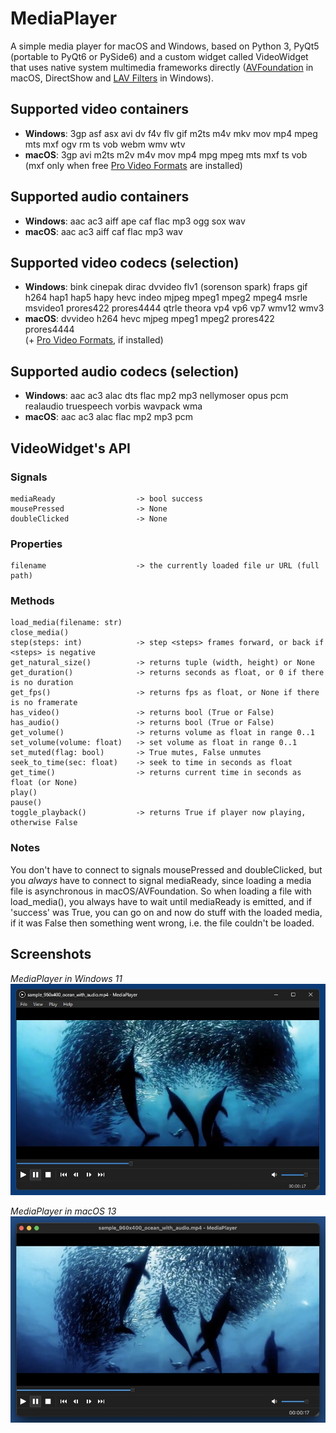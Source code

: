 # MediaPlayer
A simple media player for macOS and Windows, based on Python 3, PyQt5 (portable to PyQt6 or PySide6) and a custom widget called VideoWidget that uses native system multimedia frameworks directly ([AVFoundation](https://developer.apple.com/av-foundation/) in macOS, DirectShow and [LAV Filters](https://github.com/Nevcairiel/LAVFilters) in Windows).

## Supported video containers
* **Windows**: 3gp asf asx avi dv f4v flv gif m2ts m4v mkv mov mp4 mpeg mts mxf ogv rm ts vob webm wmv wtv
* **macOS**: 3gp avi m2ts m2v m4v mov mp4 mpg mpeg mts mxf ts vob  
(mxf only when free [Pro Video Formats](https://support.apple.com/en-us/106396) are installed)  

## Supported audio containers
* **Windows**: aac ac3 aiff ape caf flac mp3 ogg sox wav
* **macOS**: aac ac3 aiff caf flac mp3 wav

## Supported video codecs (selection)
* **Windows**: bink cinepak dirac dvvideo flv1 (sorenson spark) fraps gif h264 hap1 hap5 hapy hevc indeo mjpeg mpeg1 mpeg2 mpeg4 msrle msvideo1 prores422 prores4444 qtrle theora vp4 vp6 vp7 wmv12 wmv3
* **macOS**: dvvideo h264 hevc mjpeg mpeg1 mpeg2 prores422 prores4444  
(+ [Pro Video Formats](https://support.apple.com/en-us/106396), if installed)

## Supported audio codecs (selection)
* **Windows**: aac ac3 alac dts flac mp2 mp3 nellymoser opus pcm realaudio truespeech vorbis wavpack wma
* **macOS**: aac ac3 alac flac mp2 mp3 pcm

## VideoWidget's API

### Signals
```
mediaReady                  -> bool success
mousePressed                -> None
doubleClicked               -> None
```
### Properties
```
filename                    -> the currently loaded file ur URL (full path)
```
### Methods
```
load_media(filename: str)
close_media()
step(steps: int)            -> step <steps> frames forward, or back if <steps> is negative
get_natural_size()          -> returns tuple (width, height) or None
get_duration()              -> returns seconds as float, or 0 if there is no duration
get_fps()                   -> returns fps as float, or None if there is no framerate
has_video()                 -> returns bool (True or False)
has_audio()                 -> returns bool (True or False)
get_volume()                -> returns volume as float in range 0..1
set_volume(volume: float)   -> set volume as float in range 0..1
set_muted(flag: bool)       -> True mutes, False unmutes
seek_to_time(sec: float)    -> seek to time in seconds as float
get_time()                  -> returns current time in seconds as float (or None)
play()
pause()
toggle_playback()           -> returns True if player now playing, otherwise False
```

### Notes
You don't have to connect to signals mousePressed and doubleClicked, but you *always* have to connect to signal mediaReady, since loading a media file is asynchronous in macOS/AVFoundation. So when loading a file with load_media(), you always have to wait until mediaReady is emitted, and if 'success' was True, you can go on and now do stuff with the loaded media, if it was False then something went wrong, i.e. the file couldn't be loaded.

## Screenshots

*MediaPlayer in Windows 11*  
![MediaPlayer in Windows 11](screenshots/mediaplayer_win11.jpg)

*MediaPlayer in macOS 13*  
![MediaPlayer in macOS 13](screenshots/mediaplayer_macos13.jpg)
